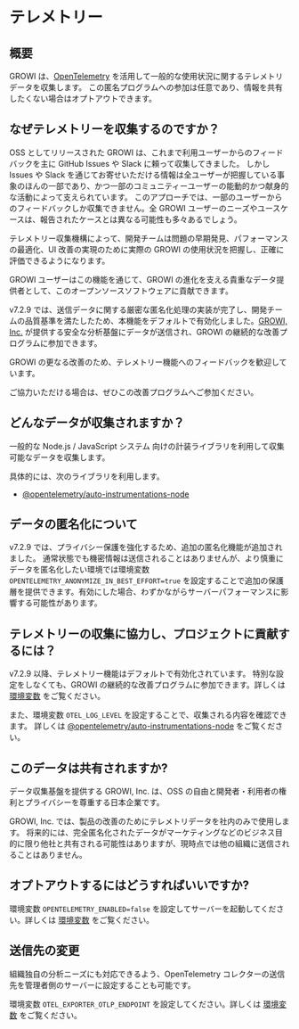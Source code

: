 # テレメトリー

## 概要

GROWI は、[OpenTelemetry](https://opentelemetry.io/) を活用して一般的な使用状況に関するテレメトリデータを収集します。
この匿名プログラムへの参加は任意であり、情報を共有したくない場合はオプトアウトできます。

## なぜテレメトリーを収集するのですか？

OSS としてリリースされた GROWI は、これまで利用ユーザーからのフィードバックを主に GitHub Issues や Slack に頼って収集してきました。
しかし Issues や Slack を通じてお寄せいただける情報は全ユーザーが把握している事象のほんの一部であり、かつ一部のコミュニティーユーザーの能動的かつ献身的な活動によって支えられています。
このアプローチでは、一部のユーザーからのフィードバックしか収集できません。全 GROWI ユーザーのニーズやユースケースは、報告されたケースとは異なる可能性も多々あるでしょう。

テレメトリー収集機構によって、開発チームは問題の早期発見、パフォーマンスの最適化、UI 改善の実現のために実際の GROWI の使用状況を把握し、正確に評価できるようになります。

GROWI ユーザーはこの機能を通じて、GROWI の進化を支える貴重なデータ提供者として、このオープンソースソフトウェアに貢献できます。

v7.2.9 では、送信データに関する厳密な匿名化処理の実装が完了し、開発チームの品質基準を満たしたため、本機能をデフォルトで有効化しました。[GROWI, Inc.](https://growi.co.jp) が提供する安全な分析基盤にデータが送信され、GROWI の継続的な改善プログラムに参加できます。

<!-- textlint-disable weseek/max-kanji-continuous-len -->
GROWI の更なる改善のため、テレメトリー機能へのフィードバックを歓迎しています。
<!-- textlint-enable weseek/max-kanji-continuous-len -->
ご協力いただける場合は、ぜひこの改善プログラムへご参加ください。

## どんなデータが収集されますか？

一般的な Node.js / JavaScript システム 向けの計装ライブラリを利用して収集可能なデータを収集します。

具体的には、次のライブラリを利用します。

- [@opentelemetry/auto-instrumentations-node](https://www.npmjs.com/package/@opentelemetry/auto-instrumentations-node)

## データの匿名化について

v7.2.9 では、プライバシー保護を強化するため、追加の匿名化機能が追加されました。
通常状態でも機密情報は送信されることはありませんが、より慎重にデータを匿名化したい環境では環境変数 `OPENTELEMETRY_ANONYMIZE_IN_BEST_EFFORT=true` を設定することで追加の保護層を提供できます。有効にした場合、わずかながらサーバーパフォーマンスに影響する可能性があります。

## テレメトリーの収集に協力し、プロジェクトに貢献するには？

v7.2.9 以降、テレメトリー機能はデフォルトで有効化されています。
特別な設定をしなくても、GROWI の継続的な改善プログラムに参加できます。詳しくは [環境変数](/ja/admin-guide/admin-cookbook/env-vars.html) をご覧ください。

また、環境変数 `OTEL_LOG_LEVEL` を設定することで、収集される内容を確認できます。
詳しくは [@opentelemetry/auto-instrumentations-node](https://www.npmjs.com/package/@opentelemetry/auto-instrumentations-node) をご覧ください。

## このデータは共有されますか?

データ収集基盤を提供する GROWI, Inc. は、OSS の自由と開発者・利用者の権利とプライバシーを尊重する日本企業です。

GROWI, Inc. では、製品の改善のためにテレメトリデータを社内のみで使用します。
将来的には、完全匿名化されたデータがマーケティングなどのビジネス目的に限り他社と共有される可能性はありますが、現時点では他の組織に送信されることはありません。

## オプトアウトするにはどうすればいいですか?

環境変数 `OPENTELEMETRY_ENABLED=false` を設定してサーバーを起動してください。詳しくは [環境変数](/ja/admin-guide/admin-cookbook/env-vars.html) をご覧ください。

## 送信先の変更

<!-- textlint-disable weseek/ja-no-redundant-expression -->
組織独自の分析ニーズにも対応できるよう、OpenTelemetry コレクターの送信先を管理者側のサーバーに設定することも可能です。
<!-- textlint-enable weseek/ja-no-redundant-expression -->

環境変数 `OTEL_EXPORTER_OTLP_ENDPOINT` を設定してください。詳しくは [環境変数](/ja/admin-guide/admin-cookbook/env-vars.html) をご覧ください。
